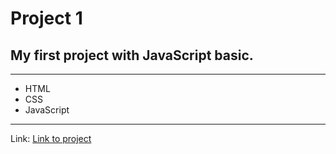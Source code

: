 # Project 1
## My first project with JavaScript basic.
---

- HTML
- CSS
- JavaScript
---
Link: [Link to project](https://baruch444.github.io/Project-1/)